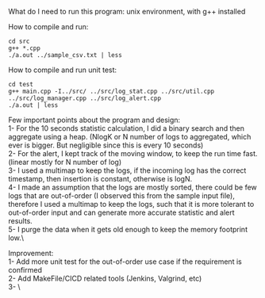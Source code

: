 What do I need to run this program: unix environment, with g++ installed

How to compile and run:
```
cd src
g++ *.cpp
./a.out ../sample_csv.txt | less
```

How to compile and run unit test:
```
cd test
g++ main.cpp -I../src/ ../src/log_stat.cpp ../src/util.cpp ../src/log_manager.cpp ../src/log_alert.cpp
./a.out | less
```

Few important points about the program and design:\
1- For the 10 seconds statistic calculation, I did a binary search and then aggregate using a heap. (NlogK or N number of logs to aggregated, which ever is bigger. But negligible since this is every 10 seconds)\
2- For the alert, I kept track of the moving window, to keep the run time fast. (linear mostly for N number of log)\
3- I used a multimap to keep the logs, if the incoming log has the correct timestamp, then insertion is constant, otherwise is logN. \
4- I made an assumption that the logs are mostly sorted, there could be few logs that are out-of-order (I observed this from the sample input file), therefore I used a multimap to keep the logs, such that it is more tolerant to out-of-order input and can generate more accurate statistic and alert results.\
5- I purge the data when it gets old enough to keep the memory footprint low.\


Improvement:\
1- Add more unit test for the out-of-order use case if the requirement is confirmed\
2- Add MakeFile/CICD related tools (Jenkins, Valgrind, etc)\
3- \
